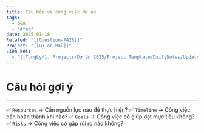 ```yaml
---
title: Câu hỏi về công việc dự án
tags:
  - Q&A
  - "#faq"
date: 2025-01-18
Related: "[[Question-7425]]"
Project: "[[Dự án Mẫu]]"
Liên kết:
  - "[[TungLy/1. Projects/Dự án 2025/Project Template/DailyNotes/Update-Daily]]"
---
```

# Câu hỏi gợi ý
---
✅ `Resources` → Cần nguồn lực nào để thực hiện?
✅ `Timeline` → Công việc cần hoàn thành khi nào?
✅ `Goals` → Công việc có giúp đạt mục tiêu không?
✅ `Risks` → Công việc có gặp rủi ro nào không?